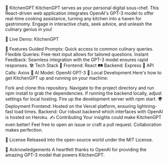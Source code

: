 🍳 KitchenGPT
KitchenGPT serves as your personal digital sous-chef. This React-driven web application integrates OpenAI's GPT-3 model to offer real-time cooking assistance, turning any kitchen into a haven for gastronomy. Engage in interactive chats, seek advice, and unleash the culinary genius in you!

🔗 Live Demo: KitchenGPT

🌟 Features
Guided Prompts: Quick access to common culinary queries.
Flexible Queries: Free-text input allows for tailored questions.
Instant Feedback: Seamless integration with the GPT-3 model ensures rapid responses.
🛠 Tech Stack
🎨 Frontend: React
🛤 Backend: Express
📡 API Calls: Axios
🧠 AI Model: OpenAI GPT-3
🚀 Local Development
Here's how to get KitchenGPT up and running on your machine:

Fork and clone this repository.
Navigate to the project directory and run npm install to grab the dependencies.
If running the backend locally, adjust settings for local hosting.
Fire up the development server with npm start.
🌍 Deployment
Frontend: Hosted on the Vercel platform, ensuring lightning-fast load times.
Backend: Our robust backend which interfaces with OpenAI is hosted on Heroku.
✍️ Contributing
Your insights could make KitchenGPT even better! Feel free to open an issue or craft a pull request. Collaboration makes perfection.

📜 License
Released into the open-source world under the MIT License.

👏 Acknowledgements
A heartfelt thanks to OpenAI for providing the amazing GPT-3 model that powers KitchenGPT.
